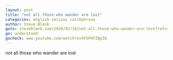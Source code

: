 ```yaml
---
layout: post
title: "not all those who wander are lost"
categories: english serious catchphrase
author: Steve Blank
goto: steveblank.com/2010/02/18/not-all-those-who-wander-are-lost?ref=speak.junglestar.org
go: understand
gocheck: www.youtube.com/watch?v=hFSPHfZQpIQ
---
```

not all those who wander are lost
